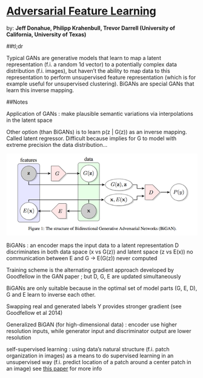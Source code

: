 # [Adversarial Feature Learning](https://openreview.net/pdf?id=BJtNZAFgg) 

by: **Jeff Donahue, Philipp Krahenbull, Trevor Darrell (University of California, University of Texas)**

##tl;dr

Typical GANs are generative models that learn to map a latent representation (f.i. a random 1d vector) to a potentially complex data distribution (f.i. images), but haven’t the ability to map data to this representation to perform unsupervised feature representation (which is for example useful for unsupervised clustering). BiGANs are special GANs that learn this inverse mapping.

##Notes

Application of GANs : make plausible semantic variations via interpolations in the latent space

Other option (than BiGANs) is to learn p(z | G(z)) as an inverse mapping. Called latent regressor. 
Difficult because implies for G to model with extreme precision the data distribution...

![](imgs/afl.png)

BiGANs :
an encoder maps the input data to a latent representation
D discriminates in both data space (x vs G(z)) and latent space (z vs E(x))
no communication between E and G   ->   E(G(z)) never computed

Training scheme is the alternating gradient approach developed by Goodfellow in the GAN paper ; but D, G, E are updated simultaneously

BiGANs are only suitable because in the optimal set of model parts (G, E, D), G and E learn to inverse each other.

Swapping real and generated labels Y provides stronger gradient (see Goodfellow et al 2014)

Generalized BiGAN (for high-dimensional data) : encoder use higher resolution inputs, while generator input and discriminator output are lower resolution

self-supervised learning : using data’s natural structure (f.i. patch organization in images) as a means to do supervised learning in an unsupervised way (f.i. predict location of a patch around a center patch in an image) 
see [this paper](https://arxiv.org/pdf/1505.05192.pdf) for more info